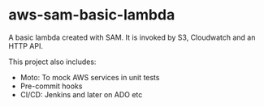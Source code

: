 # aws-sam-basic-lambda
A basic lambda created with SAM. It is invoked by S3, Cloudwatch and an HTTP API. 

This project also includes:

- Moto: To mock AWS services in unit tests
- Pre-commit hooks
- CI/CD: Jenkins and later on ADO etc
